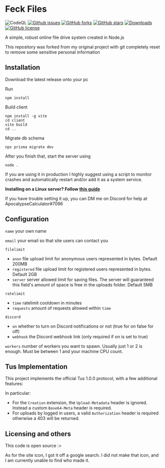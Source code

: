 # Feck Files

![CodeQL](https://github.com/ApocalypseCalculator/Feck/workflows/CodeQL/badge.svg)
[![Github issues](https://img.shields.io/github/issues/ApocalypseCalculator/Feck.svg)](https://github.com/ApocalypseCalculator/Feck/issues)
[![GitHub forks](https://img.shields.io/github/forks/ApocalypseCalculator/Feck.svg)](https://github.com/ApocalypseCalculator/Feck/network)
[![GitHub stars](https://img.shields.io/github/stars/ApocalypseCalculator/Feck.svg)](https://github.com/ApocalypseCalculator/Feck/stargazers)
[![Downloads](https://img.shields.io/github/downloads/ApocalypseCalculator/Feck/total.svg)](https://github.com/ApocalypseCalculator/Feck/releases)
[![GitHub license](https://img.shields.io/github/license/ApocalypseCalculator/Feck.svg)](https://github.com/ApocalypseCalculator/Feck)

A simple, robust online file drive system created in Node.js 

This repository was forked from my original project with git completely reset to remove some sensitive personal information


## Installation

Download the latest release onto your pc

Run 
```
npm install
```
Build client
```
npm install -g vite
cd client
vite build
cd ..
```
Migrate db schema
```
npx prisma migrate dev
```

After you finish that, start the server using 

```
node .
```

If you are using it in production I highly suggest using a script to monitor crashes and automatically restart and/or add it as a system service. 

**Installing on a Linux server? Follow [this guide](https://github.com/ApocalypseCalculator/Feck/blob/master/installation.md)**

If you have trouble setting it up, you can DM me on Discord for help at ApocalypseCalculator#7096

## Configuration

`name` your own name

`email` your email so that site users can contact you

`filelimit`
- `anon` file upload limit for anonymous users represented in bytes. Default 200MB
- `registered` file upload limit for registered users represented in bytes. Default 2GB
- `server` server allowed limit for saving files. The server will guaranteed this field's amount of space is free in the uploads folder. Default 5MB

`ratelimit`
- `time` ratelimit cooldown in minutes
- `requests` amount of requests allowed within `time`

`discord`
- `on` whether to turn on Discord notifications or not (true for on false for off)
- `webhook` the Discord webhook link (only required if on is set to true)

`workers` number of workers you want to spawn. Usually just 1 or 2 is enough. Must be between 1 and your machine CPU count. 


## Tus Implementation

This project implements the official Tus 1.0.0 protocol, with a few additional features: 

In particular: 

- For the `Creation` extension, the `Upload-Metadata` header is ignored. Instead a custom `Base64-Meta` header is required. 
- For uploads by logged in users, a valid `Authorization` header is required otherwise a 403 will be returned.


## Licensing and others

This code is open source :>

As for the site icon, I got it off a google search. I did not make that icon, and I am currently unable to find who made it.
